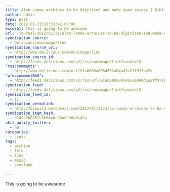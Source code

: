 ```yaml
---
title: Alan Lomax archives to be digitized and made open access | Bibliographic Wilderness
author: admin
type: post
date: 2012-01-31T16:53:42+00:00
excerpt: This is going to be awesome
url: /journal/2012/01/31/alan-lomax-archives-to-be-digitized-and-made-open-access-bibliographic-wilderness/
syndication_source:
  - Delicious/nonimage/link
syndication_source_uri:
  - http://www.delicious.com/nonimage/link
syndication_source_id:
  - http://feeds.delicious.com/v2/rss/nonimage/link?count=15
"rss:comments":
  - http://www.delicious.com/url/91a6608a0854652a04ad1e2ff971ba7d
"wfw:commentRSS":
  - http://feeds.delicious.com/v2/rss/url/91a6608a0854652a04ad1e2ff971ba7d
syndication_feed:
  - http://feeds.delicious.com/v2/rss/nonimage/link?count=15
syndication_feed_id:
  - 11
syndication_permalink:
  - http://bibwild.wordpress.com/2012/01/31/alan-lomax-archives-to-be-digitized-and-made-open-access/
syndication_item_hash:
  - c749e7b8852e3b64a8c26a8c36a8c42a
aktt_notify_twitter:
  - no
categories:
  - Links
tags:
  - archive
  - folk
  - link
  - music
  - scotland

---
```

This is going to be awesome